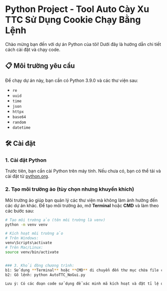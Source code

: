 # Python Project - Tool Auto Cày Xu TTC Sử Dụng Cookie Chạy Bằng Lệnh

Chào mừng bạn đến với dự án Python của tôi! Dưới đây là hướng dẫn chi tiết cách cài đặt và chạy code.

## 📋 Môi trường yêu cầu

Để chạy dự án này, bạn cần có Python 3.9.0 và các thư viện sau:
- `re`
- `uuid`
- `time`
- `json`
- `httpx`
- `base64`
- `random`
- `datetime`

## 🛠 Cài đặt

### 1. Cài đặt Python

Trước tiên, bạn cần cài Python trên máy tính. Nếu chưa có, bạn có thể tải và cài đặt từ [python.org](https://www.python.org/downloads/).

### 2. Tạo môi trường ảo (tùy chọn nhưng khuyến khích)

Môi trường ảo giúp bạn quản lý các thư viện mà không làm ảnh hưởng đến các dự án khác. Để tạo môi trường ảo, mở **Terminal** hoặc **CMD** và làm theo các bước sau:

```bash
# Tạo môi trường ảo (tên môi trường là venv)
python -m venv venv

# Kích hoạt môi trường ảo
# Trên Windows:
venv\Scripts\activate
# Trên Mac/Linux:
source venv/bin/activate


### 3. Khỏi động chương trình:
b1: Sử dụng **Terminal** hoặc **CMD** di chuyển đến thư mục chứa file code
b2: Gõ lệnh: python AutoTTC_NoGui.py

Lưu ý: Có các đoạn code sử dụng để xác minh mã kích hoạt và đặt tỉ lệ quảng cáo nếu không sử dụng có thể xóa đi. Tuy nhiên nếu tôn trọng bản quyền của chúng tôi hãy giữ nguyên nó.
